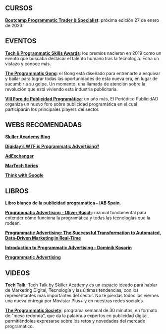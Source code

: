 ## CURSOS

[**Bootcamp Programmatic Trader &amp; Specialist**](https://skiller.education/curso-de-compra-programatica/): próxima edición 27 de enero de 2023.

## EVENTOS

[**Tech &amp; Programmatic Skills Awards**](https://skiller.education/programmatic-skills-awards/): los premios nacieron en 2019 como un evento que buscaba destacar el talento humano tras la tecnología. Echa un vistazo y conoce más.

[**The Programmatic Gong**](https://skiller.education/programmatic-gong-competition/): el Gong está diseñado para entrenarte a esquivar y bailar para lograr todas las oportunidades de esta nueva era, en lugar de sucumbir a su golpe. Un momento, una llamada de atención sobre la revolución que está viviendo esta industria publicitaria.

[**VIII Foro de Publicidad Programática**](https://lapublicidad.net/foroprogramatica/): un año más, El Periódico PublicidAD organiza un nuevo foro sobre publicidad programática en el cual participarán los principales players del sector. 

## WEBS RECOMENDADAS

[**Skiller Academy Blog**](https://skiller.education/blog/)

[**Digiday’s WTF is Programmatic Advertising?**](https://digiday.com/media/what-is-programmatic-advertising/)

[**AdExchanger**](https://www.adexchanger.com/)

[**MarTech Series**](https://martechseries.com/)

[**Think with Google**](https://www.thinkwithgoogle.com/marketing-strategies/automation/)

## LIBROS

[**Libro blanco de la publicidad programática – IAB Spain**](file:///C:/Users/Usuario/Downloads/libro-blanco-programatica-iab-spain-2021-c2.pdf).

[**Programmatic Advertising - Oliver Busch**](https://www.amazon.es/Programmatic-Advertising-Transformation-Data-Driven-Professionals/dp/3319797212): manual fundamental para entender cómo funciona la programática y todas las tecnologías que la rodean.

[**Programmatic Advertising: The Successful Transformation to Automated, Data-Driven Marketing in Real-Time**](https://www.yumpu.com/en/document/view/63733105/pdf-download-programmatic-advertising-the-successful-transformation-to-automated-data-driven-marketing-in-real-time-full-description)

[**Introduction to Programmatic Advertising - Dominik Kosorin**](https://pdf2read.com/?book=8026096118)

[**Programmatic Advertising**](https://smarter-ecommerce.com/en/learn/programmatic-advertising-ebook/)

## VIDEOS

[**Tech Talk**](https://www.youtube.com/playlist?list=PLf_Ws5qbm0thkOlftbo4UgAjIDxGTW58z): Tech Talk by Skiller Academy es un espacio ideado para hablar de Marketing Digital, Tecnología y las últimas tendencias, con los representantes más importantes del sector. No te pierdas todos los viernes una nueva entrega por Movistar Plus+ y en nuestras redes sociales.

[**The Programmatic Society**](https://www.thesocieties.media/episode/?program=the-programmatic-society): programa semanal de 30 minutos, en formato de "mesa redonda", que da la palabra a expertos en publicidad digital, permitiéndoles expresarse sobre los retos y novedades del mercado programático.
